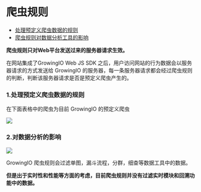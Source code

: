 # 爬虫规则

* [处理预定义爬虫数据的规则](bot-rule.md#1)
* [爬虫规则对数据分析工具的影响](bot-rule.md#2)

**爬虫规则只对Web平台发送过来的服务器请求生效。**

在网站集成了GrowingIO Web JS SDK 之后，用户访问网站的行为数据会以服务器请求的方式发送给 GrowingIO 的服务器，每一条服务器请求都会经过爬虫规则的判断，判断该服务器请求是否是预定义爬虫产生的。

### 1.处理预定义爬虫数据的规则 <a id="1"></a>

在下面表格中的爬虫为目前 GrowingIO 的预定义爬虫

![](https://docs.growingio.com/.gitbook/assets/bot-rule.png)

### 2.对数据分析的影响 <a id="2"></a>

![](https://docs.growingio.com/.gitbook/assets/botruleimpactondatavisualizationtools.png)

GrowingIO 爬虫规则会过滤单图，漏斗流程，分群，细查等数据工具中的数据。 

**但是出于实时性和性能等方面的考虑，目前爬虫规则并没有过滤实时模块和回溯功能中的数据。**

